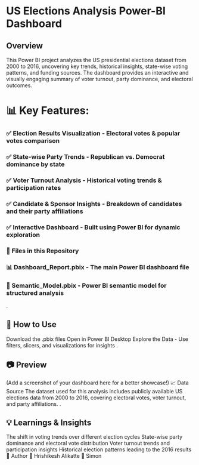 # US Elections Analysis Power-BI Dashboard
## Overview
This Power BI project analyzes the US presidential elections dataset from 2000 to 2016, uncovering key trends, historical insights, state-wise voting patterns, and funding sources. The dashboard provides an interactive and visually engaging summary of voter turnout, party dominance, and electoral outcomes.
# 📊 Key Features:

### ✅ Election Results Visualization - Electoral votes & popular votes comparison
### ✅ State-wise Party Trends - Republican vs. Democrat dominance by state
### ✅ Voter Turnout Analysis - Historical voting trends & participation rates
### ✅ Candidate & Sponsor Insights - Breakdown of candidates and their party affiliations
### ✅ Interactive Dashboard - Built using Power BI for dynamic exploration
### 📂 Files in this Repository
### 📊 Dashboard_Report.pbix - The main Power BI dashboard file
### 📑 Semantic_Model.pbix - Power BI semantic model for structured analysis
.

## 🚀 How to Use
Download the .pbix files
Open in Power BI Desktop
Explore the Data - Use filters, slicers, and visualizations for insights
.

## 📷 Preview
(Add a screenshot of your dashboard here for a better showcase!)
📈 Data Source
The dataset used for this analysis includes publicly available US elections data from 2000 to 2016, covering electoral votes, voter turnout, and party affiliations.
.

## 💡 Learnings & Insights
The shift in voting trends over different election cycles
State-wise party dominance and electoral vote distribution
Voter turnout trends and participation insights
Historical election patterns leading to the 2016 results
📌 Author
👤 Hrishikesh Alikatte
👤 Simon
